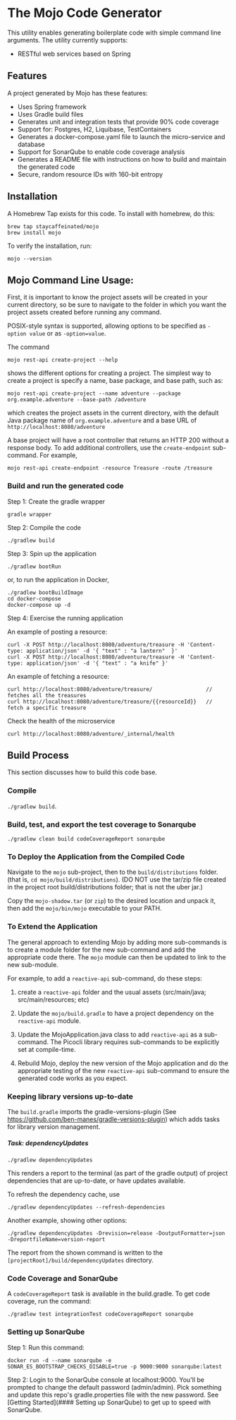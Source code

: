# The Mojo Code Generator

This utility enables generating boilerplate code with simple
command line arguments. The utility currently supports:

* RESTful web services based on Spring
               
## Features

A project generated by Mojo has these features:       

* Uses Spring framework
* Uses Gradle build files  
* Generates unit and integration tests that provide 90% code coverage
* Support for: Postgres, H2, Liquibase, TestContainers
* Generates a docker-compose.yaml file to launch the micro-service and database
* Support for SonarQube to enable code coverage analysis
* Generates a README file with instructions on how to build and maintain the generated code
* Secure, random resource IDs with 160-bit entropy    

## Installation

A Homebrew Tap exists for this code.  To install with homebrew, do this:

```[bash]
brew tap staycaffeinated/mojo
brew install mojo
```
To verify the installation, run:

`mojo --version`

## Mojo Command Line Usage:

First, it is important to know the project assets will be created in your current
directory, so be sure to navigate to the folder in which 
you want the project assets created before running any command.

POSIX-style syntax is supported, allowing options to be specified as 
```-option value``` or as ```-option=value```.

The command             

    mojo rest-api create-project --help 

shows the different options for creating a project. The simplest way to
create a project is specify a name, base package, and base path, such as:

    mojo rest-api create-project --name adventure --package org.example.adventure --base-path /adventure 

which creates the project assets in the current directory,
with the default Java package name of ```org.example.adventure``` and
a base URL of ```http://localhost:8080/adventure```

A base project will have a root controller that returns an HTTP 200 without a response body.
To add additional controllers, use the ```create-endpoint``` sub-command.
For example,

    mojo rest-api create-endpoint -resource Treasure -route /treasure

### Build and run the generated code

Step 1: Create the gradle wrapper

```gradle wrapper```
                 
Step 2: Compile the code

```./gradlew build```

Step 3: Spin up the application

```./gradlew bootRun```

or, to run the application in Docker,

```
./gradlew bootBuildImage
cd docker-compose
docker-compose up -d
```

Step 4: Exercise the running application

An example of posting a resource:

```[bash]
curl -X POST http://localhost:8080/adventure/treasure -H 'Content-type: application/json' -d '{ "text" : "a lantern"  }' 
curl -X POST http://localhost:8080/adventure/treasure -H 'Content-type: application/json' -d '{ "text" : "a knife" }'
```

An example of fetching a resource:

```[bash]
curl http://localhost:8080/adventure/treasure/                 // fetches all the treasures
curl http://localhost:8080/adventure/treasure/{{resourceId}}   // fetch a specific treasure
```

Check the health of the microservice

```[bash]
curl http://localhost:8080/adventure/_internal/health
```


## Build Process

This section discusses how to build this code base.
                    
### Compile

```./gradlew build```. 

### Build, test, and export the test coverage to Sonarqube

```./gradlew clean build codeCoverageReport sonarqube```

### To Deploy the Application from the Compiled Code

Navigate to the ```mojo``` sub-project, then to the ```build/distributions``` folder.
(that is, ```cd mojo/build/distributions```). (DO NOT use the tar/zip file
created in the project root build/distributions folder; that is not the uber jar.)

Copy the ```mojo-shadow.tar``` (or ```zip```) to the desired location
and unpack it, then add the ```mojo/bin/mojo``` executable to your PATH. 
                      
### To Extend the Application

The general approach to extending Mojo by adding more
sub-commands is to create a module folder for the new
sub-command and add the appropriate code there. The
```mojo``` module can then be updated to link to the 
new sub-module. 

For example, to add a ```reactive-api``` sub-command, do
these steps:

1. create a ```reactive-api``` folder and the usual 
   assets (src/main/java; src/main/resources; etc)

2. Update the ```mojo/build.gradle``` to have a project 
   dependency on the ```reactive-api``` module.
   
3. Update the MojoApplication.java class to add
```reactive-api``` as a sub-command. The Picocli 
   library requires sub-commands to be explicitly
   set at compile-time.
   
4. Rebuild Mojo, deploy the new version of the Mojo
   application and do the appropriate testing of
the new ```reactive-api``` sub-command to ensure
   the generated code works as you expect. 
   

### Keeping library versions up-to-date

The ```build.gradle``` imports the gradle-versions-plugin (See https://github.com/ben-manes/gradle-versions-plugin)
which adds tasks for library version management. 

##### Task: dependencyUpdates

```./gradlew dependencyUpdates```

This renders a report to the terminal (as part of the gradle output) 
of project dependencies that are up-to-date, or have updates available.

To refresh the dependency cache, use 

```./gradlew dependencyUpdates --refresh-dependencies```

Another example, showing other options:

```./gradlew dependencyUpdates -Drevision=release -DoutputFormatter=json -DreportfileName=version-report```

The report from the shown command is written to the ```[projectRoot]/build/dependencyUpdates``` directory. 

### Code Coverage and SonarQube

A ```codeCoverageReport``` task is available in the build.gradle. To get code coverage, run the command:

```./gradlew test integrationTest codeCoverageReport sonarqube```

### Setting up SonarQube

Step 1:  Run this command:

```docker run -d --name sonarqube -e SONAR_ES_BOOTSTRAP_CHECKS_DISABLE=true -p 9000:9000 sonarqube:latest```

Step 2: Login to the SonarQube console at localhost:9000. You'll be prompted to change
the default password (admin/admin). Pick something and update this repo's gradle.properties
file with the new password. See [Getting Started](#### Setting up SonarQube) to get up to
speed with SonarQube.